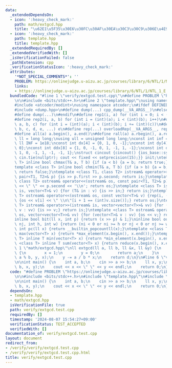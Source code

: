 ```yaml
---
data:
  _extendedDependsOn:
  - icon: ':heavy_check_mark:'
    path: math/extgcd.hpp
    title: "\u62E1\u5F35\u30E6\u30FC\u30AF\u30EA\u30C3\u30C9\u306E\u4E92\u9664\u6CD5"
  - icon: ':heavy_check_mark:'
    path: template.hpp
    title: template.hpp
  _extendedRequiredBy: []
  _extendedVerifiedWith: []
  _isVerificationFailed: false
  _pathExtension: cpp
  _verificationStatusIcon: ':heavy_check_mark:'
  attributes:
    '*NOT_SPECIAL_COMMENTS*': ''
    PROBLEM: https://onlinejudge.u-aizu.ac.jp/courses/library/6/NTL/1/NTL_1_E
    links:
    - https://onlinejudge.u-aizu.ac.jp/courses/library/6/NTL/1/NTL_1_E
  bundledCode: "#line 1 \"verify/extgcd.test.cpp\"\n#define PROBLEM \"https://onlinejudge.u-aizu.ac.jp/courses/library/6/NTL/1/NTL_1_E\"\
    \n\n#include <bits/stdc++.h>\n#line 2 \"template.hpp\"\nusing namespace std;\n\
    #include <atcoder/modint>\nusing namespace atcoder;\n#ifdef DEFINED_ONLY_IN_LOCAL\n\
    #include <dump.hpp>\n#define dump(...) cpp_dump(__VA_ARGS__)\n#else\n#undef dump\n\
    #define dump(...)\n#endif\n#define rep1(i, a) for (int i = 0; i < (int)(a); i++)\n\
    #define rep2(i, a, b) for (int i = (int)(a); i < (int)(b); i++)\n#define rep3(i,\
    \ a, b, c) for (int i = (int)(a); i < (int)(b); i += (int)(c))\n#define overloadRep(a,\
    \ b, c, d, e, ...) e\n#define rep(...) overloadRep(__VA_ARGS__, rep3, rep2, rep1)(__VA_ARGS__)\n\
    #define all(a) a.begin(), a.end()\n#define rall(a) a.rbegin(), a.rend()\nusing\
    \ ll = long long;\nusing ull = unsigned long long;\nconst int inf = 1e9;\nconst\
    \ ll INF = 1e18;\nconst int dx[4] = {0, 1, 0, -1};\nconst int dy[4] = {1, 0, -1,\
    \ 0};\nconst int ddx[8] = {1, 0, -1, 0, 1, -1, 1, -1};\nconst int ddy[8] = {0,\
    \ 1, 0, -1, 1, -1, -1, 1};\nstruct cincout {cincout() {ios_base::sync_with_stdio(false);\
    \ cin.tie(nullptr); cout << fixed << setprecision(15);}} init;\ntemplate <class\
    \ T> inline bool chmax(T& a, T b) {if (a < b) {a = b; return true;} return false;}\n\
    template <class T> inline bool chmin(T& a, T b) {if (a > b) {a = b; return true;}\
    \ return false;}\ntemplate <class T1, class T2> istream& operator>>(istream& is,\
    \ pair<T1, T2>& p) {is >> p.first >> p.second; return is;}\ntemplate <class T1,\
    \ class T2> ostream& operator<<(ostream& os, const pair<T1, T2>& p) {os << p.first\
    \ << \" \" << p.second << '\\n'; return os;}\ntemplate <class T> istream& operator>>(istream&\
    \ is, vector<T>& v) {for (T& in : v) {is >> in;} return is;}\ntemplate <class\
    \ T> ostream& operator<<(ostream& os, const vector<T>& v) {rep(i, (int)v.size())\
    \ {os << v[i] << \" \\n\"[i + 1 == (int)v.size()];} return os;}\ntemplate <class\
    \ T> istream& operator>>(istream& is, vector<vector<T>>& vv) {for (vector<T>&\
    \ v : vv) {is >> v;} return is;}\ntemplate <class T> ostream& operator<<(ostream&\
    \ os, vector<vector<T>>& vv) {for (vector<T>& v : vv) {os << v;} return os;}\n\
    inline bool bit(ll x, int p) {return (x >> p) & 1;}\ninline bool out(int ni, int\
    \ nj, int h, int w) {return (ni < 0 or ni >= h or nj < 0 or nj >= w);}\ninline\
    \ int pc(ll x) {return __builtin_popcountll(x);}\ntemplate <class T> inline T\
    \ max(vector<T> x) {return *max_element(x.begin(), x.end());}\ntemplate <class\
    \ T> inline T min(vector<T> x) {return *min_element(x.begin(), x.end());}\ntemplate\
    \ <class T> inline T sum(vector<T> x) {return reduce(x.begin(), x.end());}\n#line\
    \ 1 \"math/extgcd.hpp\"\nll extgcd(ll a, ll b, ll &x, ll &y) {\n    if (b == 0)\
    \ {\n        x = 1;\n        y = 0;\n        return a;\n    }\n    ll d = extgcd(b,\
    \ a % b, y, x);\n    y -= a / b * x;\n    return d;\n}\n#line 6 \"verify/extgcd.test.cpp\"\
    \n\nint main() {\n    int a, b;\n    cin >> a >> b;\n    ll x, y;\n    extgcd(a,\
    \ b, x, y);\n    cout << x << \" \" << y << endl;\n    return 0;\n}\n"
  code: "#define PROBLEM \"https://onlinejudge.u-aizu.ac.jp/courses/library/6/NTL/1/NTL_1_E\"\
    \n\n#include <bits/stdc++.h>\n#include \"template.hpp\"\n#include \"math/extgcd.hpp\"\
    \n\nint main() {\n    int a, b;\n    cin >> a >> b;\n    ll x, y;\n    extgcd(a,\
    \ b, x, y);\n    cout << x << \" \" << y << endl;\n    return 0;\n}"
  dependsOn:
  - template.hpp
  - math/extgcd.hpp
  isVerificationFile: true
  path: verify/extgcd.test.cpp
  requiredBy: []
  timestamp: '2024-08-07 15:54:27+09:00'
  verificationStatus: TEST_ACCEPTED
  verifiedWith: []
documentation_of: verify/extgcd.test.cpp
layout: document
redirect_from:
- /verify/verify/extgcd.test.cpp
- /verify/verify/extgcd.test.cpp.html
title: verify/extgcd.test.cpp
---
```

